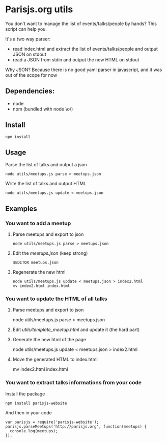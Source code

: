 # Parisjs.org utils

You don't want to manage the list of events/talks/people by hands? This script can help you.

It's a two way parser:

- read index.html and extract the list of events/talks/people and output JSON on stdout
- read a JSON from stdin and output the new HTML on stdout

Why JSON? Because there is no good yaml parser in javascript, and it was out of the scope for now

## Dependencies:

* node
* npm (bundled with node \o/)

## Install

    npm install

## Usage

Parse the list of talks and output a json

    node utils/meetups.js parse > meetups.json

Write the list of talks and output HTML

    node utils/meetups.js update < meetups.json

## Examples

### You want to add a meetup

1. Parse meetups and export to json

       node utils/meetups.js parse > meetups.json

2. Edit the *meetups.json* (keep strong)

       $EDITOR meetups.json

3. Regenerate the new html

       node utils/meetups.js update < meetups.json > index2.html
       mv index2.html index.html

### You want to update the HTML of all talks

1. Parse meetups and export to json

    node utils/meetups.js parse > meetups.json

2. Edit *utils/template_meetup.html* and update it (the hard part)
3. Generate the new html of the page

    node utils/meetups.js update < meetups.json > index2.html

4. Move the generated HTML to index.html

    mv index2.html index.html

### You want to extract talks informations from your code

Install the package

    npm install parisjs-website

And then in your code

    var parisjs = require('parisjs-website');
    parisjs.parseMeetups('http://parisjs.org', function(meetups) {
      console.log(meetups);
    });
